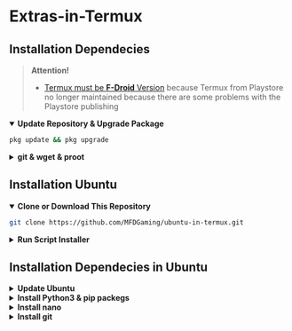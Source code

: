 # Extras-in-Termux

## Installation Dependecies

> **Attention!**
>
> - [Termux must be **F-Droid** Version](https://f-droid.org/en/packages/com.termux/) because Termux from Playstore no longer maintained because there are some problems with the Playstore publishing

  <details open>
  <summary><strong>Update Repository & Upgrade Package</strong></summary>

```bash
pkg update && pkg upgrade
```

  </details>

  <details>
  <summary><strong>git & wget & proot</strong></summary>

- Package `git` for cloning or downloading repository

```bash
pkg i -y git
```

- Package `wget` is required in Ubuntu installation

```bash
pkg I -y wget
```
  
- `proot` to run Ubuntu

```bash
pkg install proot
```

  </details>

## Installation Ubuntu ##

<details open>
  <summary><strong>Clone or Download This Repository</strong></summary>

```bash
git clone https://github.com/MFDGaming/ubuntu-in-termux.git
```

  </details>

  <details>
  <summary><strong>Run Script Installer</strong></summary>

- Move to Folder

```bash
cd ubuntu-in-termux
```

- Give execution permission

```bash
  chmod +x ubuntu.sh
```

- Execute Installer

```bash
  ./ubuntu.sh -y
```

- Now just start ubuntu

```bash
  ./startubuntu.sh
```

</details>

## Installation Dependecies in Ubuntu

<details>
  <summary><strong>Update Ubuntu</strong></summary>

```bash
apt update && apt upgrade -y
```

</details>

<details>
  <summary><strong>Install Python3 & pip packegs</strong></summary>

```bash
apt install python3 && apt update && apt install python3-pip
```

</details>

<details>
  <summary><strong>Install nano</strong></summary>

```bash
apt install nano
```

</details>

<details>
  <summary><strong>Install git </strong></summary>

```bash
apt install git -y
```

</details>
